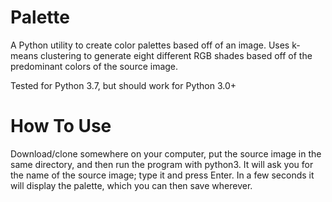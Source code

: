 # Palette
A Python utility to create color palettes based off of an image. Uses k-means clustering to generate eight different RGB shades based off of the predominant colors of the source image.

Tested for Python 3.7, but should work for Python 3.0+

# How To Use

Download/clone somewhere on your computer, put the source image in the same directory, and then run the program with python3. It will ask you for the name of the source image; type it and press Enter. In a few seconds it will display the palette, which you can then save wherever.
